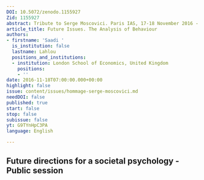 ```yaml
---
DOI: 10.5072/zenodo.1155927
Zid: 1155927
abstract: Tribute to Serge Moscovici. Paris IAS, 17-18 November 2016 - Session 7
article_title: Future Issues. The Analysis of Behaviour
authors:
- firstname: 'Saadi '
  is_institution: false
  lastname: Lahlou
  positions_and_institutions:
  - institution: London School of Economics, United Kingdom
    positions:
    - ''
date: 2016-11-18T07:00:00.000+00:00
highlight: false
issue: content/issues/hommage-serge-moscovici.md
needDOI: false
published: true
start: false
stop: false
subissue: false
yt: G9TYnHpC3PA
language: English

---
```

## Future directions for a societal psychology - Public session

<Youtube yt="G9TYnHpC3PA" caption="Future issues. The analysis of behaviour"></Youtube>